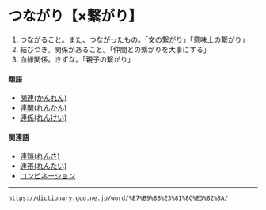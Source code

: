 # つながり【×繋がり】

1. [つながる](つながる（繋がる）)こと。また、つながったもの。「文の繋がり」「意味上の繋がり」
2. 結びつき。関係があること。「仲間との繋がりを大事にする」
3. 血縁関係。きずな。「親子の繋がり」
    

#### 類語

-   [関連(かんれん)](https://dictionary.goo.ne.jp/word/%E9%96%A2%E9%80%A3/#jn-50011)
-   [連関(れんかん)](https://dictionary.goo.ne.jp/word/%E9%80%A3%E9%96%A2/#jn-235170)
-   [連係(れんけい)](https://dictionary.goo.ne.jp/word/%E9%80%A3%E4%BF%82/#jn-235188)

#### 関連語

-   [連鎖(れんさ)](https://dictionary.goo.ne.jp/word/%E9%80%A3%E9%8E%96/#jn-235231)
-   [連帯(れんたい)](https://dictionary.goo.ne.jp/word/%E9%80%A3%E5%B8%AF/#jn-235334)
-   [コンビネーション](https://dictionary.goo.ne.jp/word/%E3%82%B3%E3%83%B3%E3%83%93%E3%83%8D%E3%83%BC%E3%82%B7%E3%83%A7%E3%83%B3/#jn-83998)

---
`https://dictionary.goo.ne.jp/word/%E7%B9%8B%E3%81%8C%E3%82%8A/`